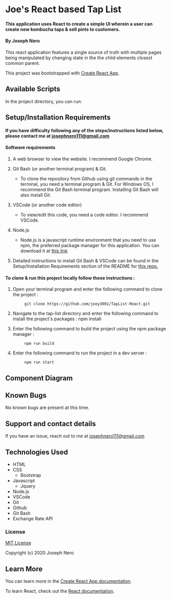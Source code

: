 # Joe's React based Tap List 

#### This application uses React to create a simple UI wherein a user can create new kombucha taps & sell pints to customers. 

#### By Joseph Nero 

This react application features a single source of truth with multiple pages being manipulated by changing state in the the child elements closest common parent. 

This project was bootstrapped with [Create React App](https://github.com/facebook/create-react-app).

## Available Scripts

In the project directory, you can run:

## Setup/Installation Requirements
#### If you have difficulty following any of the steps/instructions listed below, please contact me at josephnero111@gmail.com 

#### Software requirements 

1. A web browser to view the website. I recommend Google Chrome.

2. Git Bash (or another terminal program) & Git.  
    - To clone the repository from Github using git commands in the terminal, you need a terminal program & Git. For Windows OS, I recommend the Git Bash terminal program. Installing Git Bash will also install Git. 

3. VSCode (or another code editor)
    - To view/edit this code, you need a code editor. I recommend VSCode. 

4. Node.js 
    - Node.js is a javascript runtime environment that you need to use npm, the preferred package manager for this application. You can download it at [this link](https://nodejs.org/en/download/)

5. Detailed instructions to install Git Bash & VSCode can be found in the Setup/Installation Requirements section of the README for [this repo.](https://github.com/joey3001/first-friday-project)

#### To clone & run this project locally follow these instructions : 

1. Open your terminal program and enter the following command to clone the project : 

            git clone https://github.com/joey3001/TapList-React.git

2. Navigate to the tap-list directory and enter the following command to install the project's packages : 
            npm install 

3. Enter the following command to build the project using the npm package manager : 

            npm run build

4. Enter the following command to run the project in a dev server : 

            npm run start 

## Component Diagram 



## Known Bugs

No known bugs are present at this time. 

## Support and contact details

If you have an issue, reach out to me at josephnero111@gmail.com

## Technologies Used

  * HTML 
  * CSS
    - Bootstrap
  * Javascript
    - Jquery 
  * Node.js
  * VSCode 
  * Git
  * Github 
  * Git Bash
  * Exchange Rate API 

### License

[MIT License](https://choosealicense.com/licenses/mit/)

Copyright (c) 2020 Joseph Nero 

## Learn More

You can learn more in the [Create React App documentation](https://facebook.github.io/create-react-app/docs/getting-started).

To learn React, check out the [React documentation](https://reactjs.org/).
